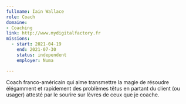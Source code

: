 ```yaml
---
fullname: Iain Wallace
role: Coach
domaine: 
- Coaching
link: http://www.mydigitalfactory.fr 
missions:
  - start: 2021-04-19
    end: 2021-07-30
    status: independent
    employer: Numa

---
```


Coach franco-américain qui aime transmettre la magie de résoudre élégamment et rapidement des problèmes têtus en partant du client (ou usager) attesté par le sourire sur lèvres de ceux que je coache. 
